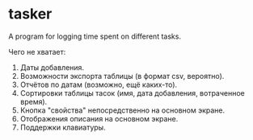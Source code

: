 # tasker
A program for logging time spent on different tasks.

Чего не хватает:
1. Даты добавления.
2. Возможности экспорта таблицы (в формат csv, вероятно).
3. Отчётов по датам (возможно, ещё каких-то).
4. Сортировки таблицы тасок (имя, дата добавления, вотраченное время).
5. Кнопка "свойства" непосредственно на основном экране.
6. Отображения описания на основном экране.
7. Поддержки клавиатуры.
